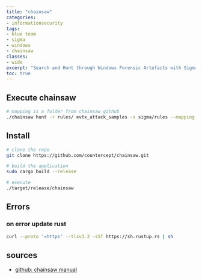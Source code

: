 ```yaml
---
title: "chainsaw"
categories: 
- informationsecurity
tags:
- blue team
- sigma
- windows
- chainsaw
classes: 
- wide
excerpt: "Search and Hunt through Windows Forensic Artefacts with Sigma Rules" 
toc: true
--- 
```


## Execute chainsaw

```bash
# mapping is a folder from chainsaw github
./chainsaw hunt -r rules/ evtx_attack_samples -s sigma/rules --mapping mappings/sigma-event-logs-all.yml --level critical
```

## Install

```bash
# clone the repo
git clone https://github.com/countercept/chainsaw.git

# build the application
sudo cargo build --release

# execute
./target/release/chainsaw
```

## Errors

### on error update rust

```bash
curl --proto '=https' --tlsv1.2 -sSf https://sh.rustup.rs | sh
```

## sources

* [github: chainsaw manual](https://github.com/WithSecureLabs/chainsaw#downloading-and-runnin)
